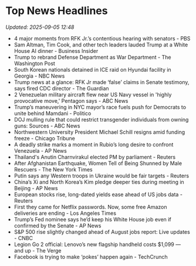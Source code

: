 # Top News Headlines

_Updated: 2025-09-05 12:48_

- 4 major moments from RFK Jr.’s contentious hearing with senators - PBS
- Sam Altman, Tim Cook, and other tech leaders lauded Trump at a White House AI dinner - Business Insider
- Trump to rebrand Defense Department as War Department - The Washington Post
- South Korean nationals detained in ICE raid on Hyundai facility in Georgia - NBC News
- Trump news at a glance: RFK Jr made ‘false’ claims in Senate testimony, says fired CDC director - The Guardian
- 2 Venezuelan military aircraft flew near US Navy vessel in 'highly provocative move,' Pentagon says - ABC News
- Trump’s maneuvering in NYC mayor’s race fuels push for Democrats to unite behind Mamdani - Politico
- DOJ mulling rule that could restrict transgender individuals from owning guns: Sources - ABC News
- Northwestern University President Michael Schill resigns amid funding freeze - Chicago Tribune
- A deadly strike marks a moment in Rubio’s long desire to confront Venezuela - AP News
- Thailand's Anutin Charnvirakul elected PM by parliament - Reuters
- After Afghanistan Earthquake, Women Tell of Being Shunned by Male Rescuers - The New York Times
- Putin says any Western troops in Ukraine would be fair targets - Reuters
- China’s Xi and North Korea’s Kim pledge deeper ties during meeting in Beijing - AP News
- European stocks rise, long-dated yields ease ahead of US jobs data - Reuters
- First they came for Netflix passwords. Now, some free Amazon deliveries are ending - Los Angeles Times
- Trump’s Fed nominee says he’d keep his White House job even if confirmed by the Senate - AP News
- S&P 500 rise slightly changed ahead of August jobs report: Live updates - CNBC
- Legion Go 2 official: Lenovo’s new flagship handheld costs $1,099 — and up - The Verge
- Facebook is trying to make ‘pokes’ happen again - TechCrunch